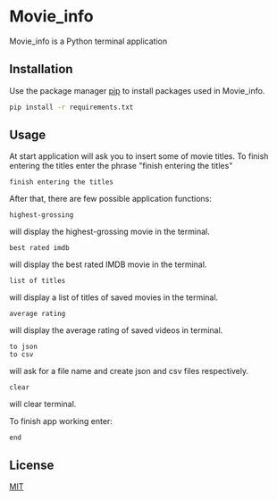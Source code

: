 # Movie_info

Movie_info is a Python terminal application

## Installation

Use the package manager [pip](https://pip.pypa.io/en/stable/) to install packages used in Movie_info.

```bash
pip install -r requirements.txt
```

## Usage
At start application will ask you to insert some of movie titles.
To finish entering the titles enter the phrase "finish entering the titles"

```terminal
finish entering the titles
```
After that, there are few possible application functions:
```terminal
highest-grossing
``` 
will display the highest-grossing movie in the terminal.
```terminal
best rated imdb
``` 
will display the best rated IMDB movie in the terminal.

```terminal
list of titles
``` 
will display a list of titles of saved movies in the terminal.

```terminal
average rating
```
will display the average rating of saved videos in terminal.

```terminal
to json
to csv
```
will ask for a file name and create json and csv files respectively. 
```terminal
clear
```
will clear terminal.

To finish app working enter:
```terminal
end
```


## License
[MIT](https://choosealicense.com/licenses/mit/)
